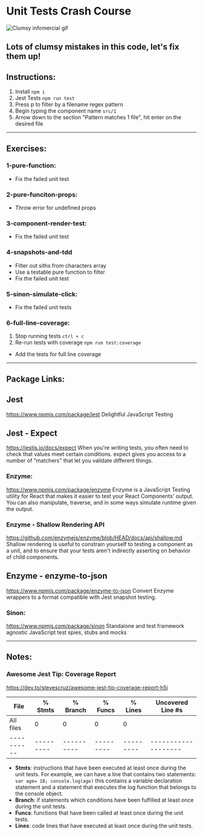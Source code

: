 # Unit Tests Crash Course

![Clumsy infomercial gif](https://i.pinimg.com/originals/f8/cc/8f/f8cc8fefcd977a03aabd0a374fb9969f.gif)

Lots of clumsy mistakes in this code, let's fix them up!
--- 

## Instructions:
1. Install
`npm i`
2. Jest Tests
`npm run test`
3. Press p to filter by a filename regex pattern
4. Begin typing the component name `src/1`
5. Arrow down to the section "Pattern matches 1 file", hit enter on the desired file

--- 

## Exercises:

### 1-pure-function:
- Fix the failed unit test 

### 2-pure-funciton-props:
- Throw error for undefined props

### 3-component-render-test:
- Fix the failed unit test

### 4-snapshots-and-tdd
- Filter out siths from characters array
- Use a testable pure function to filter
- Fix the failed unit test 

### 5-sinon-simulate-click:
- Fix the failed unit tests

### 6-full-line-coverage:
1. Stop running tests
`ctrl + c`
2. Re-run tests with coverage
`npm run test:coverage`
- Add the tests for full line coverage

--- 

## Package Links:

## Jest
https://www.npmjs.com/package/jest
Delightful JavaScript Testing

## Jest - Expect
https://jestjs.io/docs/expect
When you're writing tests, you often need to check that values meet certain conditions. expect gives you access to a number of "matchers" that let you validate different things.

### Enzyme:
https://www.npmjs.com/package/enzyme
Enzyme is a JavaScript Testing utility for React that makes it easier to test your React Components' output. You can also manipulate, traverse, and in some ways simulate runtime given the output.

### Enzyme - Shallow Rendering API
https://github.com/enzymejs/enzyme/blob/HEAD/docs/api/shallow.md
Shallow rendering is useful to constrain yourself to testing a component as a unit, and to ensure that your tests aren't indirectly asserting on behavior of child components.

## Enzyme - enzyme-to-json
https://www.npmjs.com/package/enzyme-to-json
Convert Enzyme wrappers to a format compatible with Jest snapshot testing.

### Sinon:
https://www.npmjs.com/package/sinon
Standalone and test framework agnostic JavaScript test spies, stubs and mocks

--- 

## Notes:

###  Awesome Jest Tip: Coverage Report
https://dev.to/stevescruz/awesome-jest-tip-coverage-report-h5j

File      | % Stmts | % Branch | % Funcs | % Lines | Uncovered Line #s
----------|---------|----------|---------|---------|-------------------
All files |       0 |        0 |       0 |       0 |
----------|---------|----------|---------|---------|-------------------

- **Stmts**: instructions that have been executed at least once during the unit tests. For example, we can have a line that contains two statements: `var age= 18; console.log(age)` this contains a variable declaration statement and a statement that executes the log function that belongs to the console object.
- **Branch**: if statements which conditions have been fulfilled at least once during the unit tests.
- **Funcs**: functions that have been called at least once during the unit tests.
- **Lines**: code lines that have executed at least once during the unit tests.

